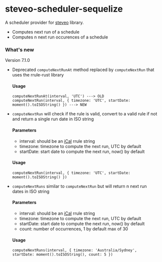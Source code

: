 # steveo-scheduler-sequelize

A scheduler provider for [steveo](https://github.com/ordermentum/steveo) library.

- Computes next run of a schedule
- Computes n next run occurences of a schedule

### What's new
Version 7.1.0

- Deprecated `computeNextRunAt` method replaced by `computeNextRun` that uses the rrule-rust library
    #### Usage
    ```
    computeNextRunAt(interval, 'UTC') ---> OLD
    computeNextRun(interval, { timezone: 'UTC', startDate: moment().toISOString() }) ---> NEW
    ```
- `computeNextRun` will check if the rule is valid, convert to a valid rule if not and return a single run date in ISO string
    #### Parameters
     - interval: should be an [iCal](https://icalendar.org/rrule-tool.html) rrule string
     - timezone: timezone to compute the next run, UTC by default
     - startDate: start date to compute the next run, now() by default
    #### Usage
    ```
    computeNextRun(interval, { timezone: 'UTC', startDate: moment().toISOString() })
    ```
- `computeNextRuns` similar to `computeNextRun` but will return n next run dates in ISO string
    #### Parameters
     - interval: should be an [iCal](https://icalendar.org/rrule-tool.html) rrule string
     - timezone: timezone to compute the next run, UTC by default
     - startDate: start date to compute the next run, now() by default
     - count: number of occurrences, 1 by default max of 30
    #### Usage
    ```
    computeNextRuns(interval, { timezone: 'Australia/Sydney', startDate: moment().toISOString(), count: 5 })
    ```